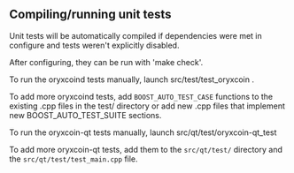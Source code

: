 Compiling/running unit tests
------------------------------------

Unit tests will be automatically compiled if dependencies were met in configure
and tests weren't explicitly disabled.

After configuring, they can be run with 'make check'.

To run the oryxcoind tests manually, launch src/test/test_oryxcoin .

To add more oryxcoind tests, add `BOOST_AUTO_TEST_CASE` functions to the existing
.cpp files in the test/ directory or add new .cpp files that
implement new BOOST_AUTO_TEST_SUITE sections.

To run the oryxcoin-qt tests manually, launch src/qt/test/oryxcoin-qt_test

To add more oryxcoin-qt tests, add them to the `src/qt/test/` directory and
the `src/qt/test/test_main.cpp` file.
